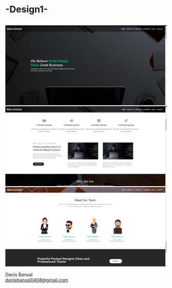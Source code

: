 # -Design1-
![text](preview/Img1.png)
![text](preview/Img2.png)
![text](preview/Img3.png)

Danis Bansal
</br>danisbansal0408@gmail.com
